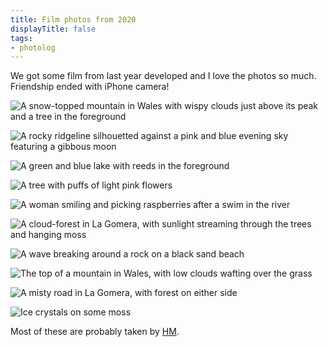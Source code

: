 ```yaml
---
title: Film photos from 2020 
displayTitle: false
tags: 
- photolog
---
```


We got some film from last year developed and I love the photos so much. Friendship ended with iPhone camera!

![A snow-topped mountain in Wales with wispy clouds just above its peak and a tree in the foreground](https://d2w9rnfcy7mm78.cloudfront.net/11429443/original_8e584ef7b0bd273a741951ec090fc7b1.jpg?1617354131?bc=0)

![A rocky ridgeline silhouetted against a pink and blue evening sky featuring a gibbous moon](https://d2w9rnfcy7mm78.cloudfront.net/11429439/original_baa31c61844f6337b2bf211616b8c966.jpg?1617354127?bc=0)

![A green and blue lake with reeds in the foreground](https://d2w9rnfcy7mm78.cloudfront.net/11429442/original_4ae8ea783d534a5c4f1a4df808723adc.jpg?1617354130?bc=0)

![A tree with puffs of light pink flowers](https://d2w9rnfcy7mm78.cloudfront.net/11429441/original_f700ac5a6c287a3ccf0aa643bd8493c7.jpg?1617354130?bc=0)

![A woman smiling and picking raspberries after a swim in the river](https://d2w9rnfcy7mm78.cloudfront.net/11429440/original_9600f9f376265295746099579bcf3475.jpg?1617354127?bc=0)

![A cloud-forest in La Gomera, with sunlight streaming through the trees and hanging moss](https://d2w9rnfcy7mm78.cloudfront.net/11429444/original_f6150b4f2b2b6c6600f49e8ab76a357b.jpg?1617354132?bc=0)

![A wave breaking around a rock on a black sand beach](https://d2w9rnfcy7mm78.cloudfront.net/11429445/original_cba75a7cde86f304c2f1da1624667640.jpg?1617354131?bc=0)

![The top of a mountain in Wales, with low clouds wafting over the grass](https://d2w9rnfcy7mm78.cloudfront.net/11429446/original_4d19a54f9d187dcac52ca359de2e271b.jpg?1617354132?bc=0)

![A misty road in La Gomera, with forest on either side](https://d2w9rnfcy7mm78.cloudfront.net/11429449/original_103df8dadbe8f2d9f16be25ac24a2876.jpg?1617354134?bc=0)

![Ice crystals on some moss](https://d2w9rnfcy7mm78.cloudfront.net/11429450/original_017e9125fc0ea176861aab3a5b4c21ed.jpg?1617354148?bc=0)

Most of these are probably taken by [HM](https://www.melnycz.uk/).